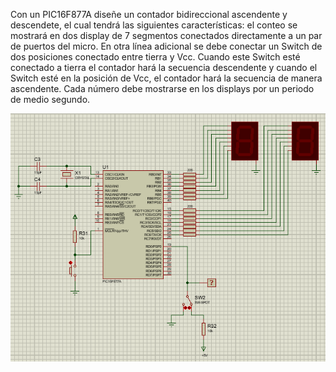 Con un PIC16F877A diseñe un contador bidireccional ascendente y descendete, el cual tendrá las siguientes
características: el conteo se mostrará en dos display de 7 segmentos conectados directamente a un par de puertos 
del micro. En otra línea adicional se debe conectar un Switch de dos posiciones conectado entre tierra y Vcc. Cuando este Switch esté conectado a tierra el contador hará la secuencia descendente y cuando el Switch esté en la posición de Vcc, el contador hará la secuencia de manera ascendente. Cada número debe mostrarse en los displays por un periodo de medio segundo.

![alt text](Circuito.PNG)